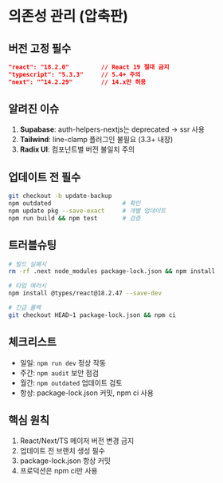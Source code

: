 # 의존성 관리 (압축판)

## 버전 고정 필수
```json
"react": "18.2.0"         // React 19 절대 금지
"typescript": "5.3.3"     // 5.4+ 주의
"next": "^14.2.29"        // 14.x만 허용
```

## 알려진 이슈
1. **Supabase**: auth-helpers-nextjs는 deprecated → ssr 사용
2. **Tailwind**: line-clamp 플러그인 불필요 (3.3+ 내장)
3. **Radix UI**: 컴포넌트별 버전 불일치 주의

## 업데이트 전 필수
```bash
git checkout -b update-backup
npm outdated                    # 확인
npm update pkg --save-exact     # 개별 업데이트
npm run build && npm test       # 검증
```

## 트러블슈팅
```bash
# 빌드 실패시
rm -rf .next node_modules package-lock.json && npm install

# 타입 에러시
npm install @types/react@18.2.47 --save-dev

# 긴급 롤백
git checkout HEAD~1 package-lock.json && npm ci
```

## 체크리스트
- 일일: `npm run dev` 정상 작동
- 주간: `npm audit` 보안 점검
- 월간: `npm outdated` 업데이트 검토
- 항상: package-lock.json 커밋, npm ci 사용

## 핵심 원칙
1. React/Next/TS 메이저 버전 변경 금지
2. 업데이트 전 브랜치 생성 필수
3. package-lock.json 항상 커밋
4. 프로덕션은 npm ci만 사용
